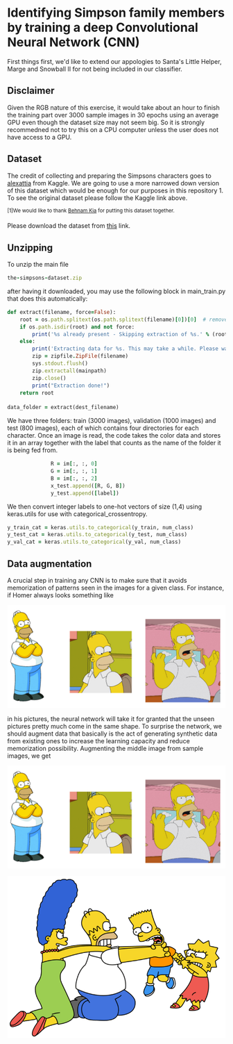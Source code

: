 # Identifying Simpson family members by training a deep Convolutional Neural Network (CNN)
First things first, we'd like to extend our appologies to Santa's Little Helper, Marge and Snowball II for not being
included in our classifier.   

## Disclaimer
Given the RGB nature of this exercise, it would take about an hour to finish the training part over 3000 sample images in 30 epochs using an average GPU even though the dataset size may not seem big. So it is strongly recommedned not to try this on a CPU computer unless the user does not have access to a GPU.


## Dataset 

The credit of collecting and preparing the Simpsons characters goes to <a href="https://www.kaggle.com/alexattia/the-simpsons-characters-datasetdataset" title="alexattia">alexattia</a> from Kaggle.
We are going to use a more narrowed down version of this dataset which would be enough for our purposes in this repository <a name="*">1</a>.
To see the original dataset please follow the Kaggle link above.

<sup>[1]We would like to thank <a href="https://appliedai.wordpress.ncsu.edu/" title="Behnam Kia">Behnam Kia</a> for putting this dataset together.</sup>

Please download the dataset from  <a href="https://drive.google.com/file/d/1jDQcJvCmPn7q-eo-cT2fioNY-spavmUH/view" title="this">this</a> link.

## Unzipping 

To unzip the main file

```ruby
the-simpsons-dataset.zip
```

after having it downloaded, you may use the following block in main_train.py that does this automatically:

```ruby
def extract(filename, force=False):
    root = os.path.splitext(os.path.splitext(filename)[0])[0]  # remove .zip
    if os.path.isdir(root) and not force:
        print('%s already present - Skipping extraction of %s.' % (root, filename))
    else:
        print('Extracting data for %s. This may take a while. Please wait.' % root)
        zip = zipfile.ZipFile(filename)
        sys.stdout.flush()
        zip.extractall(mainpath)
        zip.close()
        print("Extraction done!")
    return root

data_folder = extract(dest_filename)
```
We have three folders: train (3000 images), validation (1000 images) and test (800 images), each of which
contains four directories for each character. 
Once an image is read, the code takes the color data and stores it in an array together with 
the label that counts as the name of the folder it is being fed from.

```ruby
              R = im[:, :, 0]
              G = im[:, :, 1]
              B = im[:, :, 2]
              x_test.append([R, G, B])  
              y_test.append([label]) 
```
We then convert integer labels to one-hot vectors of size (1,4)
using keras.utils for use with categorical_crossentropy.

```ruby
y_train_cat = keras.utils.to_categorical(y_train, num_class) 
y_test_cat = keras.utils.to_categorical(y_test, num_class)
y_val_cat = keras.utils.to_categorical(y_val, num_class) 
```
## Data augmentation
A crucial step in training any CNN is to make sure that it avoids memorization of patterns seen
in the images for a given class. For instance, if Homer always looks something like

![alt text](https://github.com/Altabeh/Simpsons-recognized-with-a-CNN/blob/master/homer.jpg)

in his pictures, the neural network will take it for granted that the unseen pictures pretty much
come in the same shape. To surprise the network, we should augment data that basically is the act of generating
synthetic data from existing ones to increase the learning capacity and reduce memorization possibility.
Augmenting the middle image from sample images, we get

![alt text](https://github.com/Altabeh/Simpsons-recognized-with-a-CNN/blob/master/homer.jpg)







![alt text](https://github.com/Altabeh/Simpsons-recognized-with-a-CNN/blob/master/simpson-family.gif)
